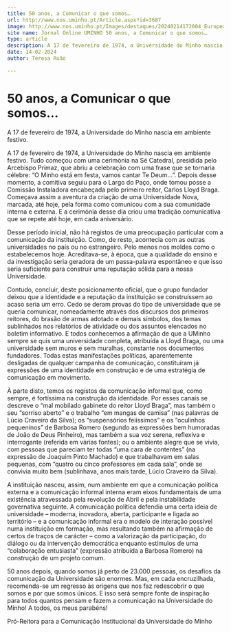 ```yaml
---
title: 50 anos, a Comunicar o que somos…
url: http://www.nos.uminho.pt/Article.aspx?id=3687
image: http://www.nos.uminho.pt/Images/destaques/20240214172004_EuropeanCooperationDay2022133.jpg
site name: Jornal Online UMINHO 50 anos, a Comunicar o que somos…
type: article
description: A 17 de fevereiro de 1974, a Universidade do Minho nascia em ambiente festivo.
date: 14-02-2024
author: Teresa Ruão

---
```

# 50 anos, a Comunicar o que somos…


  



A 17 de fevereiro de 1974, a Universidade do Minho nascia em ambiente festivo.

A 17 de fevereiro de 1974, a Universidade do Minho nascia em ambiente festivo. Tudo começou com uma cerimónia na Sé Catedral, presidida pelo Arcebispo Primaz, que abriu a celebração com uma frase que se tornaria célebre: “O Minho está em festa, vamos cantar Te Deum…”. Depois desse momento, a comitiva seguiu para o Largo do Paço, onde tomou posse a Comissão Instaladora encabeçada pelo primeiro reitor, Carlos Lloyd Braga. Começava assim a aventura da criação de uma Universidade Nova, marcada, até hoje, pela forma como comunicou com a sua comunidade interna e externa. E a cerimónia desse dia criou uma tradição comunicativa que se repete até hoje, em cada aniversário.

Desse período inicial, não há registos de uma preocupação particular com a comunicação da instituição. Como, de resto, acontecia com as outras universidades no país ou no estrangeiro. Pelo menos nos moldes como o estabelecemos hoje. Acreditava-se, à época, que a qualidade do ensino e da investigação seria geradora de um passa-palavra espontâneo e que isso seria suficiente para construir uma reputação sólida para a nossa Universidade.

Contudo, concluir, deste posicionamento oficial, que o grupo fundador deixou que a identidade e a reputação da instituição se construíssem ao acaso seria um erro. Cedo se deram provas do tipo de universidade que se queria comunicar, nomeadamente através dos discursos dos primeiros reitores, do brasão de armas adotado e demais símbolos, dos temas sublinhados nos relatórios de atividade ou dos assuntos elencados no boletim informativo. E todos conhecemos a afirmação de que a UMinho sempre se quis uma universidade completa, atribuída a Lloyd Braga, ou uma universidade sem muros e sem muralhas, constante nos documentos fundadores. Todas estas manifestações políticas, aparentemente desligadas de qualquer campanha de comunicação, constituíram já expressões de uma identidade em construção e de uma estratégia de comunicação em movimento.

À parte disto, temos os registos da comunicação informal que, como sempre, é fortíssima na construção da identidade. Por esses canais se descreve o “mal mobilado gabinete do reitor Lloyd Braga”, mas também o seu “sorriso aberto” e o trabalho “em mangas de camisa” (nas palavras de Lúcio Craveiro da Silva); os “suspensórios feiíssimos” e os “oculinhos pequeninos” de Barbosa Romero (segundo as expressões bem humoradas de João de Deus Pinheiro), mas também a sua voz serena, reflexiva e interrogante (referida em várias fontes); ou o ambiente alegre que se vivia, com pessoas que pareciam ter todas “uma cara de contentes” (na expressão de Joaquim Pinto Machado) e que trabalhavam em salas pequenas, com “quatro ou cinco professores em cada sala”, onde se convivia muito bem (sublinhava, anos mais tarde, Lúcio Craveiro da Silva).

A instituição nasceu, assim, num ambiente em que a comunicação política externa e a comunicação informal interna eram eixos fundamentais de uma existência atravessada pela revolução de Abril e pela instabilidade governativa seguinte. A comunicação política defendia uma certa ideia de universidade – moderna, inovadora, aberta, participante e ligada ao território – e a comunicação informal era o modelo de interação possível numa instituição em formação, mas resultando também na afirmação de certos de traços de carácter – como a valorização da participação, do diálogo ou da intervenção democrática enquanto estímulos de uma “colaboração entusiasta” (expressão atribuída a Barbosa Romero) na construção de um projeto comum.

50 anos depois, quando somos já perto de 23.000 pessoas, os desafios da comunicação da Universidade são enormes. Mas, em cada encruzilhada, recomenda-se um regresso às origens que nos faz redescobrir o que somos e por que somos únicos. E isso será sempre fonte de inspiração para todos quantos pensam e fazem a comunicação na Universidade do Minho! A todos, os meus parabéns!
 

Pró-Reitora para a Comunicação Institucional da Universidade do Minho

